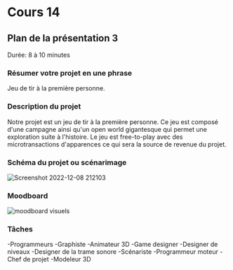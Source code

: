 # Cours 14
## Plan de la présentation 3
Durée: 8 à 10 minutes

### Résumer votre projet en une phrase
Jeu de tir à la première personne.   

### Description du projet 
Notre projet est un jeu de tir à la première personne. Ce jeu est composé d'une campagne ainsi qu'un open world gigantesque qui permet une exploration suite à l'histoire. Le jeu est free-to-play avec des microtransactions d'apparences ce qui sera la source de revenue du projet.

### Schéma du projet ou scénarimage
 ![Screenshot 2022-12-08 212103](https://user-images.githubusercontent.com/112128292/206610722-7fe49c2d-8942-4ffe-b369-a005cb44b88b.jpg)


### Moodboard
![moodboard visuels](https://user-images.githubusercontent.com/112128292/206613325-0c2a3a91-4b58-4a59-b33c-776eaf371231.jpg)


### Tâches
-Programmeurs
-Graphiste
-Animateur 3D
-Game designer
-Designer de niveaux
-Designer de la trame sonore
-Scénariste
-Programmeur moteur
-Chef de projet
-Modeleur 3D
